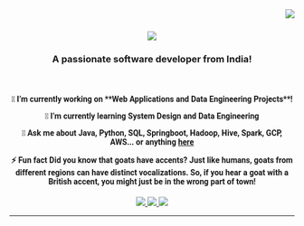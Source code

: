<!---
venvVarun/venvVarun is a ✨ special ✨ repository because its `README.md` (this file) appears on your GitHub profile.
You can click the Preview link to take a look at your changes.
--->
<img align="right" src="https://visitor-badge.laobi.icu/badge?page_id=venvVarun.venvVarun" />

<h1 align="center">
    <img src="https://readme-typing-svg.herokuapp.com/?font=Righteous&size=35&center=true&vCenter=true&width=500&height=70&duration=4000&lines=Hi+There!+👋;+I'm+Varun+:);" />
</h1>
<h3 align="center">A passionate software developer from India!</h3>
<br/>
<div align="center">
 <h4 style="font-family: 'Roboto', Century Gothic;">
🔭 I’m currently working on **Web Applications and Data Engineering Projects**!

 🌱 I’m currently learning **System Design and Data Engineering**

💬 Ask me about **Java, Python, SQL, Springboot, Hadoop, Hive, Spark, GCP, AWS... or anything [here](https://github.com/venvVarun/venvVarun/issues)**

⚡ Fun fact **Did you know that goats have accents? Just like humans, goats from different regions can have distinct vocalizations. So, if you hear a goat with a British accent, you might just be in the wrong part of town!**
 </h4>
 </div>

<div align="center"> 
  <a href="mailto:imvarun0@gmail.com">
    <img src="https://img.shields.io/badge/%20_Gmail_%20-333333?style=for-the-badge&logo=gmail&logoColor=red" />
  </a>
  <a href="https://linkedin.com/in/varun" target="_blank">
    <img src="https://img.shields.io/badge/LinkedIn-0077B5?style=for-the-badge&logo=linkedin&logoColor=white" target="_blank" />
  </a>
  <a href="https://venvVarun.github.io" target="_blank">
     <img src="https://img.shields.io/badge/WEBSITE_-333333?style=for-the-badge&logo=alienware&logoColor=green" target="_blank" /> <!-- sqlite, safari, google-chrome are other good icon options -->
  </a>
</div>

 <hr/>

